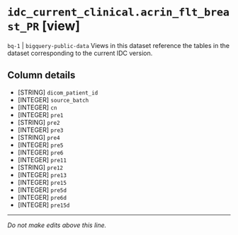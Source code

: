 # `idc_current_clinical.acrin_flt_breast_PR` [view]
`bq-1` | `bigquery-public-data`
Views in this dataset reference the tables in the dataset corresponding to the current IDC version.

## Column details
* [STRING]    `dicom_patient_id`
* [INTEGER]   `source_batch`
* [INTEGER]   `cn`
* [INTEGER]   `pre1`
* [STRING]    `pre2`
* [INTEGER]   `pre3`
* [STRING]    `pre4`
* [INTEGER]   `pre5`
* [INTEGER]   `pre6`
* [INTEGER]   `pre11`
* [STRING]    `pre12`
* [INTEGER]   `pre13`
* [INTEGER]   `pre15`
* [INTEGER]   `pre5d`
* [INTEGER]   `pre6d`
* [INTEGER]   `pre15d`

-------------------------------------------------------------------------------
*Do not make edits above this line.*
